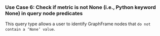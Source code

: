 ### Use Case 6: Check if metric is not None (i.e., Python keyword None) in query node predicates

This query type allows a user to identify GraphFrame nodes that `do not contain a ‘None’ value`. 
 
